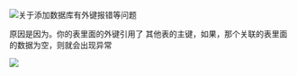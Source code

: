 ![关于添加数据库有外键报错等问题](https://upload-images.jianshu.io/upload_images/14371339-134d14fcb3ab51bc.png?imageMogr2/auto-orient/strip%7CimageView2/2/w/1240)

原因是因为。你的表里面的外键引用了 其他表的主键，如果，那个关联的表里面的数据为空，则就会出现异常

![ ](https://upload-images.jianshu.io/upload_images/14371339-d1f57e005e47f15b.jpg?imageMogr2/auto-orient/strip%7CimageView2/2/w/1240)